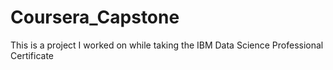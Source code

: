 # Coursera_Capstone
This is a project I worked on while taking the IBM Data Science Professional Certificate
